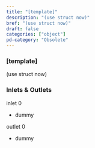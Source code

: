 ```yaml
---
title: "[template]"
description: "(use struct now)"
bref: "(use struct now)"
draft: false
categories: ["object"]
pd-category: "Obsolete"
---
```


### [template]

(use struct now)

### Inlets & Outlets

inlet 0

 - dummy

outlet 0

 - dummy
 
